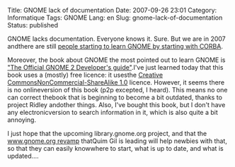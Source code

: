 Title: GNOME lack of documentation
Date: 2007-09-26 23:01
Category: Informatique
Tags: GNOME
Lang: en
Slug: gnome-lack-of-documentation
Status: published

GNOME lacks documentation. Everyone knows it. Sure. But we are in 2007 andthere are still [people starting to learn GNOME by starting with CORBA](http://gnomesupport.org/forums/viewtopic.php?p=52253&sid=3748ae926f92152415b3086e5358a114#52253).

Moreover, the book about GNOME the most pointed out to learn GNOME is ["The Official GNOME 2 Developer's guide"](http://nostarch.com/gnome.htm).I've just learned today that this book uses a (mostly) free licence: it usesthe [Creative CommonsNonCommercial-ShareAlike 1.0](http://creativecommons.org/licenses/by-sa/1.0/) licence. However, it seems there is no onlineversion of this book (p2p excepted, I heard). This means no one can correct thebook that is beginning to become a bit outdated, thanks to project Ridley andother things. Also, I've bought this book, but I don't have any electronicversion to search information in it, which is also quite a bit annoying.

I just hope that the upcoming library.gnome.org project, and that the [www.gnome.org revamp](http://desdeamericaconamor.org/blog/node/340) thatQuim Gil is leading will help newbies with that, so that they can easily knowwhere to start, what is up to date, and what is updated....
